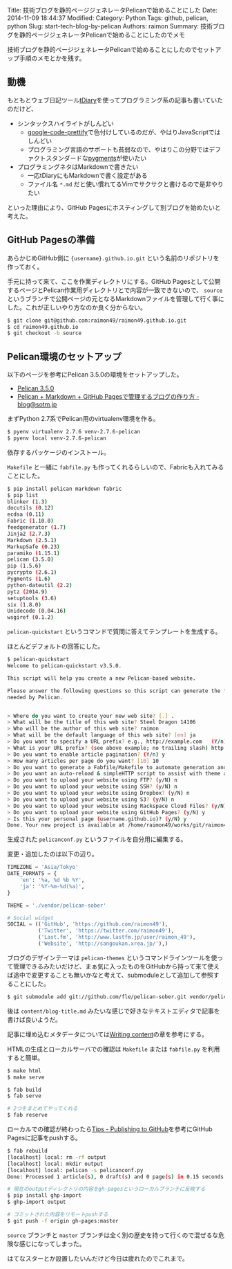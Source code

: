 Title: 技術ブログを静的ページジェネレータPelicanで始めることにした
Date: 2014-11-09 18:44:37
Modified:
Category: Python
Tags: github, pelican, python
Slug: start-tech-blog-by-pelican
Authors: raimon
Summary: 技術ブログを静的ページジェネレータPelicanで始めることにしたのでメモ

技術ブログを静的ページジェネレータPelicanで始めることにしたのでセットアップ手順のメモとかを残す。

## 動機

もともとウェブ日記ツール[tDiary](http://www.tdiary.org/)を使ってプログラミング系の記事も書いていたのだけど、

* シンタックスハイライトがしんどい
    * [google-code-prettify](https://code.google.com/p/google-code-prettify/)で色付けしているのだが、やはりJavaScriptではしんどい
    * プログラミング言語のサポートも貧弱なので、やはりこの分野ではデファクトスタンダードな[pygments](http://pygments.org/)が使いたい
* プログラミングネタはMarkdownで書きたい
    * 一応tDiaryにもMarkdownで書く設定がある
    * ファイル名 `*.md` だと使い慣れてるVimでサクサクと書けるので是非やりたい

といった理由により、GitHub Pagesにホスティングして別ブログを始めたいと考えた。

## GitHub Pagesの準備

あらかじめGitHub側に `{username}.github.io.git` という名前のリポジトリを作っておく。

手元に持って来て、ここを作業ディレクトリにする。GitHub Pagesとして公開するページとPelican作業用ディレクトリとで内容が一致できないので、 `source` というブランチで公開ページの元となるMarkdownファイルを管理して行く事にした。これが正しいやり方なのか良く分からない。

```bash
$ git clone git@github.com:raimon49/raimon49.github.io.git
$ cd raimon49.github.io
$ git checkout -b source
```

## Pelican環境のセットアップ

以下のページを参考にPelican 3.5.0の環境をセットアップした。

* [Pelican 3.5.0](http://docs.getpelican.com/en/3.5.0/)
* [Pelican + Markdown + GitHub Pagesで管理するブログの作り方 - blog@sotm.jp](http://blog.sotm.jp/2014/01/04/Pelican-Markdown-GithubPages-install-guide/ "Pelican + Markdown + GitHub Pagesで管理するブログの作り方 - blog@sotm.jp")

まずPython 2.7系でPelican用のvirtualenv環境を作る。

```bash
$ pyenv virtualenv 2.7.6 venv-2.7.6-pelican
$ pyenv local venv-2.7.6-pelican
```

依存するパッケージのインストール。

`Makefile` と一緒に `fabfile.py` も作ってくれるらしいので、Fabricも入れてみることにした。

```bash
$ pip install pelican markdown fabric
$ pip list
blinker (1.3)
docutils (0.12)
ecdsa (0.11)
Fabric (1.10.0)
feedgenerator (1.7)
Jinja2 (2.7.3)
Markdown (2.5.1)
MarkupSafe (0.23)
paramiko (1.15.1)
pelican (3.5.0)
pip (1.5.6)
pycrypto (2.6.1)
Pygments (1.6)
python-dateutil (2.2)
pytz (2014.9)
setuptools (3.6)
six (1.8.0)
Unidecode (0.04.16)
wsgiref (0.1.2)
```

`pelican-quickstart` というコマンドで質問に答えてテンプレートを生成する。

ほとんどデフォルトの回答にした。

```bash
$ pelican-quickstart
Welcome to pelican-quickstart v3.5.0.

This script will help you create a new Pelican-based website.

Please answer the following questions so this script can generate the files
needed by Pelican.


> Where do you want to create your new web site? [.] .
> What will be the title of this web site? Steel Dragon 14106
> Who will be the author of this web site? raimon
> What will be the default language of this web site? [en] ja
> Do you want to specify a URL prefix? e.g., http://example.com   (Y/n) y
> What is your URL prefix? (see above example; no trailing slash) http://raimon49.github.io
> Do you want to enable article pagination? (Y/n) y
> How many articles per page do you want? [10] 10
> Do you want to generate a Fabfile/Makefile to automate generation and publishing? (Y/n) y
> Do you want an auto-reload & simpleHTTP script to assist with theme and site development? (Y/n) y
> Do you want to upload your website using FTP? (y/N) n
> Do you want to upload your website using SSH? (y/N) n
> Do you want to upload your website using Dropbox? (y/N) n
> Do you want to upload your website using S3? (y/N) n
> Do you want to upload your website using Rackspace Cloud Files? (y/N) n
> Do you want to upload your website using GitHub Pages? (y/N) y
> Is this your personal page (username.github.io)? (y/N) y
Done. Your new project is available at /home/raimon49/works/git/raimon49.github.io
```

生成された `pelicanconf.py` というファイルを自分用に編集する。

変更・追加したのは以下の辺り。

```python
TIMEZONE = 'Asia/Tokyo'
DATE_FORMATS = {
    'en': '%a, %d %b %Y',
    'ja': '%Y-%m-%d(%a)',
}

THEME = './vendor/pelican-sober'

# Social widget
SOCIAL = (('GitHub', 'https://github.com/raimon49'),
          ('Twitter', 'https://twitter.com/raimon49'),
          ('Last.fm', 'http://www.lastfm.jp/user/raimon_49'),
          ('Website', 'http://sangoukan.xrea.jp/'),)

```

ブログのデザインテーマは `pelican-themes` というコマンドラインツールを使って管理できるみたいだけど、まぁ気に入ったものをGitHubから持って来て使えば途中で変更することも無いかなと考えて、submoduleとして追加して参照することにした。

```bash
$ git submodule add git://github.com/fle/pelican-sober.git vendor/pelican-sober
```

後は `content/blog-title.md` みたいな感じで好きなテキストエディタで記事を書けば良いようだ。

記事に埋め込むメタデータについては[Writing content](http://docs.getpelican.com/en/3.5.0/content.html)の章を参考にする。

HTMLの生成とローカルサーバでの確認は `Makefile` または `fabfile.py` を利用すると簡単。

```bash
$ make html
$ make serve

$ fab build
$ fab serve

# 2つをまとめてやってくれる
$ fab reserve
```

ローカルでの確認が終わったら[Tips - Publishing to GitHub](http://docs.getpelican.com/en/3.5.0/tips.html)を参考にGitHub Pagesに記事をpushする。

```bash
$ fab rebuild
[localhost] local: rm -rf output
[localhost] local: mkdir output
[localhost] local: pelican -s pelicanconf.py
Done: Processed 1 article(s), 0 draft(s) and 0 page(s) in 0.15 seconds.

# 現在のoutputディレクトリの内容をgh-pagesというローカルブランチに反映する
$ pip install ghp-import
$ ghp-import output

# コミットされた内容をリモートpushする
$ git push -f origin gh-pages:master
```

`source` ブランチと `master` ブランチは全く別の歴史を持って行くので混ぜるな危険な感じになってしまった。

はてなスターとか設置したいんだけど今日は疲れたのでこれまで。
